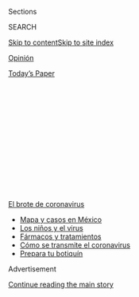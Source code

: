 <div id="app">

<div>

<div>

<div>

<div class="NYTAppHideMasthead css-1q2w90k e1suatyy0">

<div class="section css-ui9rw0 e1suatyy2">

<div class="css-eph4ug er09x8g0">

<div class="css-6n7j50">

</div>

<span class="css-1dv1kvn">Sections</span>

<div class="css-10488qs">

<span class="css-1dv1kvn">SEARCH</span>

</div>

[Skip to content](#site-content)[Skip to site
index](#site-index)

</div>

<div id="masthead-section-label" class="css-1wr3we4 eaxe0e00">

[Opinión](https://www.nytimes.com/es/section/opinion)

</div>

<div class="css-10698na e1huz5gh0">

</div>

</div>

<div id="masthead-bar-one" class="section hasLinks css-15hmgas e1csuq9d3">

<div class="css-uqyvli e1csuq9d0">

</div>

<div class="css-1uqjmks e1csuq9d1">

</div>

<div class="css-9e9ivx">

[](https://myaccount.nytimes.com/auth/login?response_type=cookie&client_id=vi)

</div>

<div class="css-1bvtpon e1csuq9d2">

[Today’s
Paper](https://www.nytimes.com/section/todayspaper)

</div>

</div>

</div>

</div>

<div data-aria-hidden="false">

<div id="site-content" data-role="main">

<div>

<div class="css-1aor85t" style="opacity:0.000000001;z-index:-1;visibility:hidden">

<div class="css-1hqnpie">

<div class="css-epjblv">

<span class="css-17xtcya">[Opinión](/es/section/opinion)</span><span class="css-x15j1o">|</span><span class="css-fwqvlz">Si
nuestros cubrebocas pudieran
hablar</span>

</div>

<div class="css-k008qs">

<div class="css-1iwv8en">

<span class="css-18z7m18"></span>

<div>

</div>

</div>

<span class="css-1n6z4y">https://nyti.ms/3jXxZaE</span>

<div class="css-1705lsu">

<div class="css-4xjgmj">

<div class="css-4skfbu" data-role="toolbar" data-aria-label="Social Media Share buttons, Save button, and Comments Panel with current comment count" data-testid="share-tools">

  - 
  - 
  - 
  - 
    
    <div class="css-6n7j50">
    
    </div>

  - 

</div>

</div>

</div>

</div>

</div>

</div>

<div id="NYT_TOP_BANNER_REGION" class="css-13pd83m">

<div>

<div id="styln-prism-menu-1594831588949" class="section interactive-content interactive-size-medium css-1edisqu">

<div class="css-17ih8de interactive-body">

<div id="scroll-container" class="css-1gj85ro">

[<span class="styln-title-wrap"><span class="css-1pje3qr">El brote
de</span><span class="css-1pje3qr">
coronavirus</span></span>](https://www.nytimes.com/es/spotlight/coronavirus?action=click&pgtype=Article&state=default&region=TOP_BANNER&context=storylines_menu)

  - [Mapa y casos en
    México](https://www.nytimes.com/es/interactive/2020/espanol/america-latina/coronavirus-en-mexico.html?action=click&pgtype=Article&state=default&region=TOP_BANNER&context=storylines_menu)
  - [Los niños y el
    virus](https://www.nytimes.com/es/2020/07/31/espanol/ciencia-y-tecnologia/ninos-contagio-coronavirus.html?action=click&pgtype=Article&state=default&region=TOP_BANNER&context=storylines_menu)
  - [Fármacos y
    tratamientos](https://www.nytimes.com/es/interactive/2020/science/coronavirus-tratamientos-curas.html?action=click&pgtype=Article&state=default&region=TOP_BANNER&context=storylines_menu)
  - [Cómo se transmite el
    coronavirus](https://www.nytimes.com/es/2020/07/06/espanol/ciencia-y-tecnologia/coronavirus-transmision-aire.html?action=click&pgtype=Article&state=default&region=TOP_BANNER&context=storylines_menu)
  - [Prepara tu
    botiquín](https://www.nytimes.com/es/2020/07/14/espanol/estilos-de-vida/botiquin-medicina-coronavirus.html?action=click&pgtype=Article&state=default&region=TOP_BANNER&context=storylines_menu)

</div>

</div>

</div>

</div>

</div>

<div id="top-wrapper" class="css-1sy8kpn">

<div id="top-slug" class="css-l9onyx">

Advertisement

</div>

[Continue reading the main
story](#after-top)

<div class="ad top-wrapper" style="text-align:center;height:100%;display:block;min-height:250px">

<div id="top" class="place-ad" data-position="top" data-size-key="top">

</div>

</div>

<div id="after-top">

</div>

</div>

<div>

<div class="css-v5btjw etb61u70">

<div class="css-v05ibm etb61u71">

[Opinión](/es/section/opinion)

</div>

</div>

<div id="sponsor-wrapper" class="css-1hyfx7x">

<div id="sponsor-slug" class="css-19vbshk">

Supported by

</div>

[Continue reading the main
story](#after-sponsor)

<div id="sponsor" class="ad sponsor-wrapper" style="text-align:center;height:100%;display:block">

</div>

<div id="after-sponsor">

</div>

</div>

<div class="css-186x18t">

Comentario

</div>

<div class="css-1vkm6nb ehdk2mb0">

# Si nuestros cubrebocas pudieran hablar

</div>

¿Cómo nos volvimos tan ineficaces para combatir al coronavirus? Los
arqueólogos del futuro que vinieran a excavar al país más rico del
mundo, encontrarían la clave en un artefacto sencillo: la
mascarilla.

<div class="css-79elbk" data-testid="photoviewer-wrapper">

<div class="css-z3e15g" data-testid="photoviewer-wrapper-hidden">

</div>

<div class="css-1a48zt4 ehw59r15" data-testid="photoviewer-children">

![<span class="css-cnj6d5 e1z0qqy90" itemprop="copyrightHolder"><span class="css-1ly73wi e1tej78p0">Credit...</span><span><span>Brittainy
Newman/The New York
Times</span></span></span>](https://static01.nyt.com/images/2020/07/28/opinion/28friedmanWeb/28friedmanWeb-articleLarge.jpg?quality=75&auto=webp&disable=upscale)

</div>

</div>

<div class="css-18e8msd">

<div class="css-vp77d3 epjyd6m0">

<div class="css-hus3qt ey68jwv0" data-aria-hidden="true">

[![Thomas L.
Friedman](https://static01.nyt.com/images/2018/04/02/opinion/thomas-l-friedman/thomas-l-friedman-thumbLarge.png
"Thomas L. Friedman")](https://www.nytimes.com/by/thomas-l-friedman)

</div>

<div class="css-1baulvz">

Por [<span class="css-1baulvz last-byline" itemprop="name">Thomas L.
Friedman</span>](https://www.nytimes.com/by/thomas-l-friedman)

<div class="css-8atqhb">

Es columnista de Opinión de The New York Times.

</div>

</div>

</div>

  - 30 de julio de
    2020

  - 
    
    <div class="css-4xjgmj">
    
    <div class="css-d8bdto" data-role="toolbar" data-aria-label="Social Media Share buttons, Save button, and Comments Panel with current comment count" data-testid="share-tools">
    
      - 
      - 
      - 
      - 
        
        <div class="css-6n7j50">
        
        </div>
    
      - 
    
    </div>
    
    </div>

</div>

<div class="css-mdjrty">

[Read in
English](https://www.nytimes.com/2020/07/28/opinion/coronavirus-masks.html "Read in English")

</div>

</div>

<div class="section meteredContent css-1r7ky0e" name="articleBody" itemprop="articleBody">

<div class="css-1fanzo5 StoryBodyCompanionColumn">

<div class="css-53u6y8">

[Regístrate para recibir nuestro
boletín](https://www.nytimes.com/newsletters/el-times) con lo mejor de
The New York Times.

-----

Cuando la gente me pregunta sobre mi estado de ánimo en estos días, les
digo que me siento como si fuera un reportero del Diario de Pompeya en
el año 79 d. C. y estuviera sentado en la ladera del monte Vesubio
cuando alguien se acerca y me pregunta: “Oye, ¿no sientes que se
mueve?”.

Claro que sí.

El verano de 2020 podría ser recordado como una de esas fechas
verdaderamente importantes en la historia estadounidense. Adonde voltees
verás padres que no saben adónde irán sus hijos a la escuela o si lo
harán este otoño, inquilinos que no saben si los desalojarán,
desempleados que no saben si el Congreso de Estados Unidos los
respaldará con alguna red de seguridad, negocios que no saben si podrán
aguantar otro día… y todos nosotros, que no sabemos si podremos votar en
noviembre.

Esa es mucha ansiedad ardiendo y humeando por debajo de la economía, la
sociedad, las escuelas y las calles de la ciudad —tan solo a la espera
de hacer erupción por todo el país— porque hemos fracasado de manera
ejemplar en la batalla contra el coronavirus. Tenemos el 25 por ciento
de todas las infecciones registradas en el mundo y solo representamos el
cuatro por ciento de la población mundial. La gran ironía es que
Vietnam, que tiene menos de un tercio de nuestra población, solo ha
reportado 416 casos y ninguna muerte, la gente siente lástima por
nosotros.

¿Cómo nos volvimos tan ineptos?

Si, Dios no lo quiera, Estados Unidos quedara sepultado bajo lava como
ocurrió en Pompeya, y los arqueólogos del futuro vinieran a excavar el
país, no tengo duda de que el artefacto que desempolvarían y sacarían
primero para responder la gran pregunta sería un artículo sencillo que
cuesta centavos fabricar y que es muy fácil de usar: el cubrebocas.

</div>

</div>

<div class="css-1fanzo5 StoryBodyCompanionColumn">

<div class="css-53u6y8">

Para ser algo que debe cubrir nuestra boca, dice muchísimo sobre cuán
dementes se han vuelto las personas. En específico, el cubrebocas nos
dice cómo el país más rico y científicamente avanzado generó un grupo de
líderes y ciudadanos que hicieron del usar un artículo para cubrir la
nariz y la boca (con el fin de evitar la propagación de una enfermedad)
en un problema de libertad de expresión y un indicador cultural, algo
que no se hizo en ningún otro país del mundo.

No hay nada más desmoralizante que eso, nada que nos rezague en la
batalla en contra de la COVID-19 con más fuerza y más rápido. Una
sociedad que puede politizar algo tan sencillo como un cubrebocas en una
pandemia puede politizar cualquier cosa, puede hacer de cualquier cosa
un asunto contencioso: la física, la gravedad, la lluvia, lo que sea. Y
una sociedad que lo politiza todo jamás alcanzará todo su potencial en
las buenas épocas ni evitará lo peor en las malas.

Ahí es donde estamos ahora. Cuando se comparan los sacrificios
—incluyendo la muerte— que la generación más grandiosa de
estadounidenses hizo para defender a sus conciudadanos del flagelo del
nazismo con lo poco que sacrificarán algunos miembros de las
generaciones actuales para defender a otros estadounidenses del flagelo
de la COVID-19 —tan solo usar un cubrebocas— uno se queda atónito.

No hay excusas. Resistirse a usar el cubrebocas durante una pandemia no
es más que una mascarada egoísta, libertaria y sin sentido usada como
defensa risible de la libertad: “No pisotees mis derechos, pero yo sí
puedo exhalar frente a ti”.

Sin embargo, durante meses, nuestro presidente y vicepresidente, así
como la mayoría de los gobernadores republicanos y sus seguidores
equipararon el hecho de resistirse a usar cubrebocas con resistirse a
una vulneración de la libertad personal, en vez de verlo como la manera
más barata y eficaz de limitar la propagación del virus, con el fin de
que nosotros regresemos al trabajo y los niños vuelvan a la escuela.

</div>

</div>

<div class="css-1fanzo5 StoryBodyCompanionColumn">

<div class="css-53u6y8">

La resistencia que mostró el presidente Donald Trump ante los cubrebocas
en realidad no tenía nada que ver con la ideología. Solo era su
oposición primitiva a cualquier cosa que enfatizara la verdadera crisis
sanitaria en la que estábamos y que, por lo tanto, podría afectar su
reelección.

Sin embargo, el vicepresidente Mike Pence, siempre feliz de ensalzar los
excesos de Trump, disfrazó su ordinaria resistencia a usar cubrebocas
con un elegante atuendo constitucional. Cuando un reportero le preguntó
en un mitin de Trump en Tulsa hace unas semanas por qué el presidente no
parecía estar preocupado por la ausencia de cubrebocas y la falta de
distanciamiento social en su evento, Pence, de manera solemne,
respondió: “Quiero recordarles de nuevo que la libertad de expresión y
el derecho a reunirse pacíficamente se encuentran en la Constitución de
Estados Unidos. Incluso durante una crisis sanitaria, el pueblo
estadounidense no pierde sus [derechos
constitucionales](https://www.esquire.com/news-politics/politics/a32984272/mike-pence-masks-social-distancing-trump-rallies/)”.

Qué fraude.

Como lo señaló John Finn, profesor emérito de Gobierno en la Universidad
Wesleyan [en un artículo de
TheConversation.com](https://theconversation.com/the-constitution-doesnt-have-a-problem-with-mask-mandates-142335),
“hay dos motivos por lo que las órdenes de usar cubrebocas no violan la
primera enmienda. Primero, los cubrebocas no evitan que la gente se
exprese. Además, la primera enmienda, como todas las libertades
garantizadas por la Constitución, no es absoluta. Todos los derechos
constitucionales están sujetos a la autoridad que tiene el gobierno para
proteger la salud, la seguridad y el bienestar de la comunidad”.

Un [estudio de Boston Consulting
Group](https://www.bcg.com/publications/2020/why-its-not-too-late-to-contain-the-virus)
acerca de cuáles países no solo aplanaron la curva del coronavirus sino
que “acabaron con ella” halló que la clave para reabrir la economía
mientras también se contiene la transmisión del virus era “el
distanciamiento físico, el lavado frecuente de manos y el uso
generalizado de cubrebocas”, así como el hecho de que estos gobiernos
desarrollaron lineamientos detallados para esos tres elementos cuando se
trató de establecer entornos seguros para el trabajo, las escuelas y el
transporte público.

Sin embargo, nuestros arqueólogos del futuro harían bien en enfocarse en
los cubrebocas, pues la intensa resistencia temprana a usarlos de los
líderes republicanos que apoyan a Trump y los simpatizantes del
presidente fue la esencia destilada de lo descarrilados que se
encuentran el Partido Republicano y el ecosistema mediático que lo
respalda. En ese sentido, fue otro recordatorio evidente de que no
podemos estar en nuestro mejor momento como país —como deberíamos
estarlo durante una pandemia— sin un partido conservador con principios,
que se base en la ciencia, no solo en los marcadores culturales y en el
libertarianismo irracional e impulsivo.

Tenemos mucho camino por recorrer. [Forbes informó la semana
pasada](https://www.forbes.com/sites/jackbrewster/2020/07/24/19-states-still-dont-mandate-masks-18-are-run-by-republican-governors/#4b5e331d6243)
que “de los 19 estados que aún no han emitido órdenes para usar
cubrebocas, 18 son dirigidos por gobernadores republicanos”.

Pero destaquemos a los gobernadores republicanos Larry Hogan de
Maryland, Mike DeWine de Ohio, Eric Holcomb de Indiana y Kay Ivey de
Alabama, quienes tenían o han adoptado posturas a favor de los
cubrebocas. No solo es bueno para la salud física de sus estados, sino
también para la salud política del país.

</div>

</div>

<div class="css-1fanzo5 StoryBodyCompanionColumn">

<div class="css-53u6y8">

Usar cubrebocas en esta pandemia es una señal de respeto para los demás
ciudadanos y vecinos, sin importar su raza, creencias o afiliaciones
políticas. Usar una mascarilla es igual a decir: “No solo me preocupo
por mí. Me preocupo por ti también. Todos somos parte de la misma
comunidad, el mismo país y la misma lucha para estar sanos”.

Un presidente distinto habría animado a todos los estadounidenses a usar
un cubrebocas con los colores patrios desde el inicio de la pandemia.
Habría usado un cubrebocas como ese para matar dos pájaros de un tiro:
acabar con la COVID-19 y unirnos en el largo camino que debe recorrerse
para lograrlo.

Como dije, eso lo habría hecho un presidente distinto.

Thomas L. Friedman es columnista especializado en temas internacionales.
Se unió al periódico en 1981 y ha ganado tres premios Pulitzer. Es autor
de siete libros, entre ellos *From Beirut to Jerusalem*, que ganó el
National Book Award. [@tomfriedman](https://twitter.com/tomfriedman)

</div>

</div>

<div>

</div>

</div>

<div>

</div>

<div>

</div>

<div>

</div>

<div>

<div id="bottom-wrapper" class="css-1ede5it">

<div id="bottom-slug" class="css-l9onyx">

Advertisement

</div>

[Continue reading the main
story](#after-bottom)

<div id="bottom" class="ad bottom-wrapper" style="text-align:center;height:100%;display:block;min-height:90px">

</div>

<div id="after-bottom">

</div>

</div>

</div>

</div>

</div>

## Site Index

<div>

</div>

## Site Information Navigation

  - [© <span>2020</span> <span>The New York Times
    Company</span>](https://help.nytimes.com/hc/en-us/articles/115014792127-Copyright-notice)

<!-- end list -->

  - [NYTCo](https://www.nytco.com/)
  - [Contact
    Us](https://help.nytimes.com/hc/en-us/articles/115015385887-Contact-Us)
  - [Work with us](https://www.nytco.com/careers/)
  - [Advertise](https://nytmediakit.com/)
  - [T Brand Studio](http://www.tbrandstudio.com/)
  - [Your Ad
    Choices](https://www.nytimes.com/privacy/cookie-policy#how-do-i-manage-trackers)
  - [Privacy](https://www.nytimes.com/privacy)
  - [Terms of
    Service](https://help.nytimes.com/hc/en-us/articles/115014893428-Terms-of-service)
  - [Terms of
    Sale](https://help.nytimes.com/hc/en-us/articles/115014893968-Terms-of-sale)
  - [Site
    Map](https://spiderbites.nytimes.com)
  - [Help](https://help.nytimes.com/hc/en-us)
  - [Subscriptions](https://www.nytimes.com/subscription?campaignId=37WXW)

</div>

</div>

</div>

</div>
